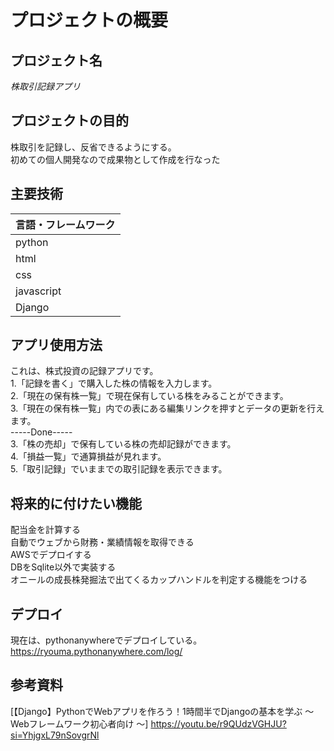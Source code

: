 # プロジェクトの概要

## プロジェクト名
*株取引記録アプリ*

## プロジェクトの目的
株取引を記録し、反省できるようにする。  
初めての個人開発なので成果物として作成を行なった

## 主要技術

| 言語・フレームワーク | 
| -------------------- |
| python                |
| html                |
| css           |
| javascript              |
| Django               |

## アプリ使用方法
これは、株式投資の記録アプリです。  
1.「記録を書く」で購入した株の情報を入力します。  
2.「現在の保有株一覧」で現在保有している株をみることができます。  
3.「現在の保有株一覧」内での表にある編集リンクを押すとデータの更新を行えます。  
-----Done-----  
3.「株の売却」で保有している株の売却記録ができます。  
4.「損益一覧」で通算損益が見れます。  
5.「取引記録」でいままでの取引記録を表示できます。  

## 将来的に付けたい機能
配当金を計算する  
自動でウェブから財務・業績情報を取得できる  
AWSでデプロイする  
DBをSqlite以外で実装する  
オニールの成長株発掘法で出てくるカップハンドルを判定する機能をつける

## デプロイ
現在は、pythonanywhereでデプロイしている。
https://ryouma.pythonanywhere.com/log/
## 参考資料

[【Django】PythonでWebアプリを作ろう！1時間半でDjangoの基本を学ぶ 〜 Webフレームワーク初心者向け 〜] <https://youtu.be/r9QUdzVGHJU?si=YhjgxL79nSovgrNl>

